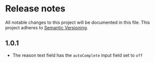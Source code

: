 # Release notes
All notable changes to this project will be documented in this file.
This project adheres to [Semantic Versioning](http://semver.org/).

## 1.0.1
- The reason text field has the `autoComplete` input field set to `off`
